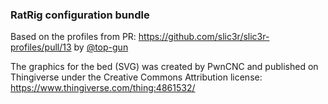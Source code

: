 ### RatRig configuration bundle

Based on the profiles from PR: https://github.com/slic3r/slic3r-profiles/pull/13 by [@top-gun](https://github.com/top-gun)

The graphics for the bed (SVG) was created by PwnCNC and published on Thingiverse under the Creative Commons Attribution license: https://www.thingiverse.com/thing:4861532/
